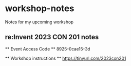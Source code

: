 # workshop-notes
Notes for my upcoming workshop

## re:Invent 2023 CON 201 notes
** Event Access Code **
8925-0cae15-3d

** Workshop instructions **
https://tinyurl.com/2023con201

